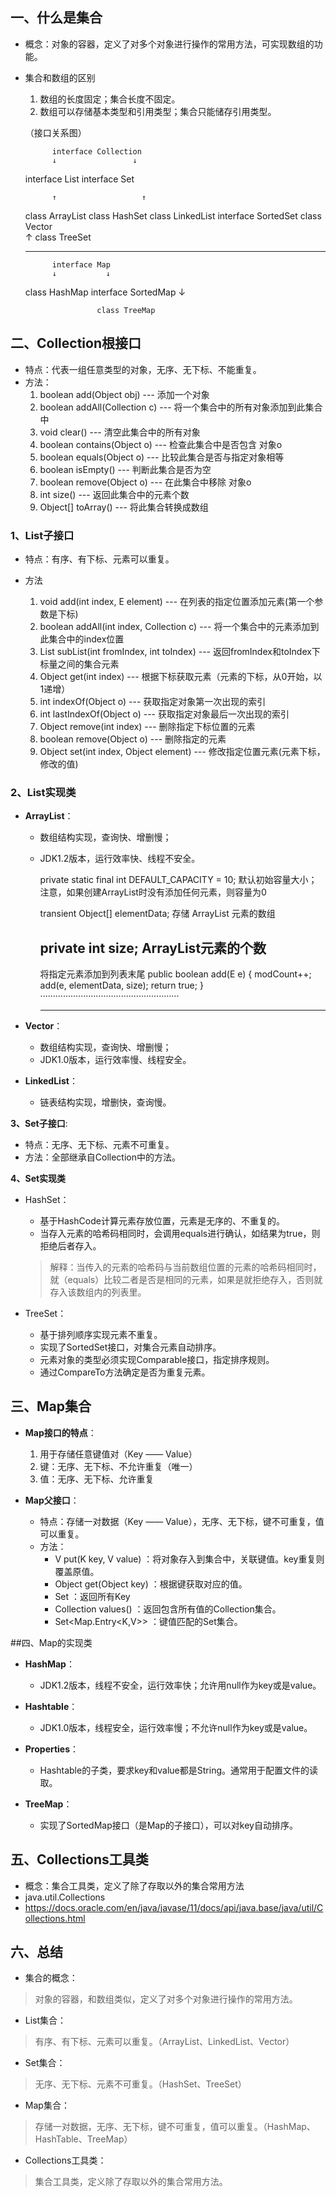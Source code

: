 ## 一、什么是集合

- 概念：对象的容器，定义了对多个对象进行操作的常用方法，可实现数组的功能。 
- 集合和数组的区别
    1. 数组的长度固定；集合长度不固定。
    2. 数组可以存储基本类型和引用类型；集合只能储存引用类型。
  
    
    （接口关系图）

            interface Collection 
            ↓                 ↓

    interface List      interface Set

            ↑                   ↑
    class ArrayList     class HashSet
    class LinkedList    interface SortedSet
    class Vector                
                                ↑
                        class TreeSet

    -------------------------------------------------------

            interface Map
            ↓           ↓

    class HashMap     interface SortedMap
                        ↓

                      class TreeMap
    

## 二、Collection根接口

- 特点：代表一组任意类型的对象，无序、无下标、不能重复。
- 方法：
    1. boolean add(Object obj) --- 添加一个对象
    2. boolean addAll(Collection c) --- 将一个集合中的所有对象添加到此集合中
    3. void clear() --- 清空此集合中的所有对象
    4. boolean contains(Object o) --- 检查此集合中是否包含 对象o
    5. boolean equals(Object o) --- 比较此集合是否与指定对象相等
    6. boolean isEmpty() --- 判断此集合是否为空
    7. boolean remove(Object o) --- 在此集合中移除 对象o
    8. int size() --- 返回此集合中的元素个数
    9. Object[] toArray() --- 将此集合转换成数组

### 1、List子接口
- 特点：有序、有下标、元素可以重复。

- 方法
  1. void add(int index, E element) --- 在列表的指定位置添加元素(第一个参数是下标)
  2. boolean addAll(int index, Collection c) --- 将一个集合中的元素添加到此集合中的index位置
  3. List subList(int fromIndex, int toIndex) --- 返回fromIndex和toIndex下标量之间的集合元素
  4. Object get(int index) --- 根据下标获取元素（元素的下标，从0开始，以1递增）
  5. int indexOf(Object o) --- 获取指定对象第一次出现的索引
  6. int lastIndexOf(Object o) --- 获取指定对象最后一次出现的索引
  7. Object remove(int index) --- 删除指定下标位置的元素
  8. boolean remove(Object o) --- 删除指定的元素
  9. Object set(int index, Object element) --- 修改指定位置元素(元素下标，修改的值)

### 2、List实现类
- **ArrayList**：
  - 数组结构实现，查询快、增删慢；
  - JDK1.2版本，运行效率快、线程不安全。
    
  
    private static final int DEFAULT_CAPACITY = 10;
    默认初始容量大小；
    注意，如果创建ArrayList时没有添加任何元素，则容量为0

    transient Object[] elementData;
    存储 ArrayList 元素的数组

    private int size;
    ArrayList元素的个数
    -------------------------------------------------------
    将指定元素添加到列表末尾
    public boolean add(E e) {
        modCount++;
        add(e, elementData, size);
        return true;
    }
    ·······················································
    
    -------------------------------------------------------


- **Vector**：
  - 数组结构实现，查询快、增删慢；
  - JDK1.0版本，运行效率慢、线程安全。
  

- **LinkedList**：
  - 链表结构实现，增删快，查询慢。


**3、Set子接口**:
  - 特点：无序、无下标、元素不可重复。
  - 方法：全部继承自Collection中的方法。
  
**4、Set实现类**
  - HashSet：
    - 基于HashCode计算元素存放位置，元素是无序的、不重复的。
    - 当存入元素的哈希码相同时，会调用equals进行确认，如结果为true，则拒绝后者存入。
    > 解释：当传入的元素的哈希码与当前数组位置的元素的哈希码相同时，就（equals）比较二者是否是相同的元素，如果是就拒绝存入，否则就存入该数组内的列表里。
  
  - TreeSet：
    - 基于排列顺序实现元素不重复。
    - 实现了SortedSet接口，对集合元素自动排序。
    - 元素对象的类型必须实现Comparable接口，指定排序规则。
    - 通过CompareTo方法确定是否为重复元素。

## 三、Map集合
- **Map接口的特点**：  
  1. 用于存储任意键值对（Key —— Value）
  2. 键：无序、无下标、不允许重复（唯一）
  3. 值：无序、无下标、允许重复

- **Map父接口**：
  - 特点：存储一对数据（Key —— Value），无序、无下标，键不可重复，值可以重复。
  - 方法：
    - V put(K key, V value) ：将对象存入到集合中，关联键值。key重复则覆盖原值。
    - Object get(Object key) ：根据键获取对应的值。
    - Set<K> ：返回所有Key
    - Collection<V> values() ：返回包含所有值的Collection集合。
    - Set<Map.Entry<K,V>> ：键值匹配的Set集合。

##四、Map的实现类

- **HashMap**：
  - JDK1.2版本，线程不安全，运行效率快；允许用null作为key或是value。
  
- **Hashtable**：
  - JDK1.0版本，线程安全，运行效率慢；不允许null作为key或是value。
  
- **Properties**：
  - Hashtable的子类，要求key和value都是String。通常用于配置文件的读取。

- **TreeMap**：
  - 实现了SortedMap接口（是Map的子接口），可以对key自动排序。
  
## 五、Collections工具类
- 概念：集合工具类，定义了除了存取以外的集合常用方法
- java.util.Collections
- https://docs.oracle.com/en/java/javase/11/docs/api/java.base/java/util/Collections.html

## 六、总结
- 集合的概念：
> 对象的容器，和数组类似，定义了对多个对象进行操作的常用方法。
- List集合：
> 有序、有下标、元素可以重复。（ArrayList、LinkedList、Vector）
- Set集合：
> 无序、无下标、元素不可重复。（HashSet、TreeSet）
- Map集合：
> 存储一对数据，无序、无下标，键不可重复，值可以重复。（HashMap、HashTable、TreeMap）
- Collections工具类：
> 集合工具类，定义除了存取以外的集合常用方法。